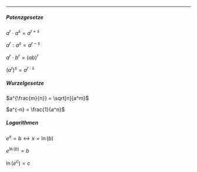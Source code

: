 ***

##### Potenzgesetze

$a^r \cdot a^s = a^{r+s}$

$a^r : a^s = a^{r - s}$

$a^r \cdot b^r = (ab)^r$

$(a^r)^s = a^{r \cdot s}$

##### Wurzelgesetze

$a^{\frac{m}{n}} = \sqrt[n]{a^m}$

$a^{-n} = \frac{1}{a^n}$

##### Logarithmen

$e^x = b \leftrightarrow x = \ln(b)$

$e^{\ln(b)} = b$

$\ln(e^c) = c$


